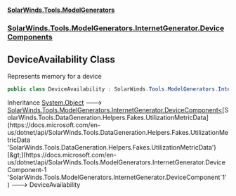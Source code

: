 #### [SolarWinds.Tools.ModelGenerators](index.md 'index')
### [SolarWinds.Tools.ModelGenerators.InternetGenerator.DeviceComponents](index.md#SolarWinds.Tools.ModelGenerators.InternetGenerator.DeviceComponents 'SolarWinds.Tools.ModelGenerators.InternetGenerator.DeviceComponents')

## DeviceAvailability Class

Represents memory for a device

```csharp
public class DeviceAvailability : SolarWinds.Tools.ModelGenerators.InternetGenerator.DeviceComponent<SolarWinds.Tools.DataGeneration.Helpers.Fakes.UtilizationMetricData>
```

Inheritance [System.Object](https://docs.microsoft.com/en-us/dotnet/api/System.Object 'System.Object') &#129106; [SolarWinds.Tools.ModelGenerators.InternetGenerator.DeviceComponent&lt;](https://docs.microsoft.com/en-us/dotnet/api/SolarWinds.Tools.ModelGenerators.InternetGenerator.DeviceComponent-1 'SolarWinds.Tools.ModelGenerators.InternetGenerator.DeviceComponent`1')[SolarWinds.Tools.DataGeneration.Helpers.Fakes.UtilizationMetricData](https://docs.microsoft.com/en-us/dotnet/api/SolarWinds.Tools.DataGeneration.Helpers.Fakes.UtilizationMetricData 'SolarWinds.Tools.DataGeneration.Helpers.Fakes.UtilizationMetricData')[&gt;](https://docs.microsoft.com/en-us/dotnet/api/SolarWinds.Tools.ModelGenerators.InternetGenerator.DeviceComponent-1 'SolarWinds.Tools.ModelGenerators.InternetGenerator.DeviceComponent`1') &#129106; DeviceAvailability